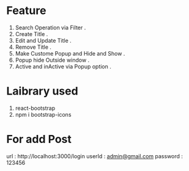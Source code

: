 # Feature 
1. Search Operation via Filter .
2. Create Title . 
3. Edit and Update Title .
4. Remove Title .
5. Make Custome Popup and Hide and Show .
6. Popup hide Outside window .
7. Active and inActive via Popup option .

# Laibrary used
1. react-bootstrap
2. npm i bootstrap-icons

# For add Post 
url : http://localhost:3000/login
userId : admin@gmail.com
password : 123456